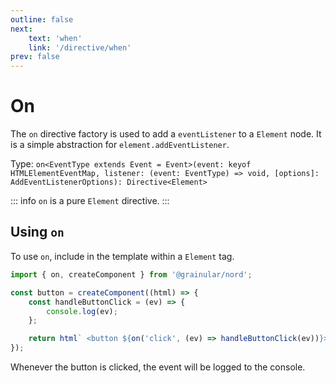 ```yaml
---
outline: false
next:
    text: 'when'
    link: '/directive/when'
prev: false
---
```


<!-- @format -->

# On

The `on` directive factory is used to add a `eventListener` to a `Element` node. It is a simple abstraction for `element.addEventListener`.

Type: `on<EventType extends Event = Event>(event: keyof HTMLElementEventMap, listener: (event: EventType) => void, [options]: AddEventListenerOptions): Directive<Element>`

::: info
`on` is a pure `Element` directive.
:::

## Using `on`

To use `on`, include in the template within a `Element` tag.

```ts
import { on, createComponent } from '@grainular/nord';

const button = createComponent((html) => {
    const handleButtonClick = (ev) => {
        console.log(ev);
    };

    return html` <button ${on('click', (ev) => handleButtonClick(ev))}>Click me!</button>`;
});
```

Whenever the button is clicked, the event will be logged to the console.
